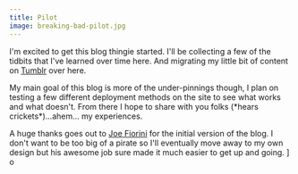 ```yaml
---
title: Pilot
image: breaking-bad-pilot.jpg
---
```


I'm excited to get this blog thingie started. I'll be collecting a few of the tidbits that I've learned over time here. And migrating my little bit of content on [Tumblr](http://rbirnie.tumblr.com/) over here.

My main goal of this blog is more of the under-pinnings though, I plan on testing a few different deployment methods on the site to see what works and what doesn't. From there I hope to share with you folks (\*hears crickets\*)...ahem... my experiences.

A huge thanks goes out to [Joe Fiorini](http://www.userobsessed.net/) for the initial version of the blog. I don't want to be too big of a pirate so I'll eventually move away to my own design but his awesome job sure made it much easier to get up and going. ]
o